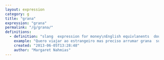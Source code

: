 ```yaml
---
layout: expression
category: g
title: "grana"
expression: "grana"
permalink: "/g/grana/"
definitions:
  - definition: "slang  expression for money\nEnglish equivlanents  dough  clams."
    example: "Quero viajar ao estrangeiro mas preciso arrumar grana  suficiente"
    created: "2013-06-05T13:28:48"
    author: "Margaret Nahmias"
---
```

